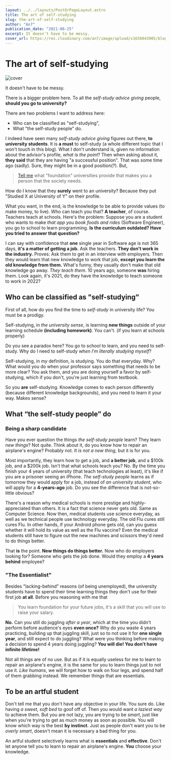 ```yaml
---
layout: ../../layouts/PostOrPageLayout.astro
title: The art of self-studying
slug: the-art-of-self-studying
author: "An7"
publication_date: "2021-06-25"
excerpt: It doesn't have to be messy.
cover_url: https://res.cloudinary.com/an7/image/upload/v1656043905/blog/book-and-pen_vovlqo.jpg
---
```


# The art of self-studying

![cover](https://res.cloudinary.com/an7/image/upload/v1656043905/blog/book-and-pen_vovlqo.jpg)

It doesn't have to be messy.

There is a bigger problem here. To all the _self-study advice giving_ people,
**should you go to university?**

There are two problems I want to address here:

- Who can be classified as "self-studying",
- What "the self-study people" do.

I indeed have seen many _self-study advice giving_ figures out there, **to
university students**. It is **a must** to self-study (a whole different topic
that I won't touch in this blog). What I don't understand is, given no
information about the advisor's profile, _what is the point_? Then when asking
about it, **they said** that they are having "a successful position". That was
some time ago (sadly). Sure, they might be in a good position(?). But,

> [Tell me](mailto:xuanan2001@gmail.com) what "foundation" universities provide
> that makes you a person that the society needs.

How do I know that they **surely** went to an university? Because they put
"Studied X at University of Y" on their profile.

What you want, in the end, is the knowledge to be able to provide values (to
make money, to live). Who can teach you that? **A teacher**, of course. Teachers
teach at schools. Here's the problem: Suppose you are a student who wants to
make _that app you book foods and rides_ (Software Engineer), you go to school
to learn programming. **Is the curriculum outdated? Have you tried to answer
that question?**

I can say with confidence that **one** single year in Software age is not 365
days, **it's a matter of getting a job.** Ask the teachers. **They don't work in
the industry.** Proves: Ask them to get in an interview with employers. Then
they would learn that new knowledge to work that job, **except you learn the old
knowledge from them.** What's funny, they usually don't make that old knowledge
go away. _They teach them_. 10 years ago, someone **was** hiring them. Look
again, it's 2021, do they have the knowledge to teach someone to work in 2022?

## Who can be classified as "self-studying"

First of all, how do you find the time to _self-study_ in university life? You
must be a prodigy.

Self-studying, in _the university sense_, is learning **new things** outside of
your learning schedule **(including homework)**. You can't. (if you learn at
schools properly)

Do you see a paradox here? You go to school to learn, and you need to
self-study. Why do I need to self-study _when I'm literally studying myself_?

Self-studying, in _my_ definition, is studying. You do that everyday. Why? What
would you do when your professor says something that needs to be more clear? You
ask them, and you are doing yourself a favor by self-studying, which if you
don't, you're just learning from textbook.

So you **are** self-studying. Knowledge comes to each person differently
(because different knowledge backgrounds), and you need to learn it your way.
Makes sense?

## What “the self-study people” do

### Being a sharp candidate

Have you ever question the things _the self-study people_ learn? They learn _new
things_? Not quite. Think about it, do you know how to repair an airplane's
engine? Probably not. _It is not a new thing_, but it is for you.

Most importantly, they learn how to get a job, and **a better job**, and a $100k
job, and a $200k job. Isn't that what schools teach you? No. By the time you
finish your 4 years of university (that teach technologies at least), it's like
if you are a prisoner seeing an iPhone. _The self-study people_ learns as if
tomorrow they would apply for a job, instead of _an university student_, who
will apply for a **4-years-ago** job. Do you see the difference that is
not-so-little obvious?

There's a reason why medical schools is more prestige and highly-appreciated
than others. It is a fact that science never gets old. Same as Computer Science.
Now then, medical students use science everyday, as well as we technical people
use technology everyday. The old Flu cures still cures Flu. In other hands, if
your Android phone gets old, can you guess whether it will hold its value as
well as the Flu vaccine? Even the medical students still have to figure out the
new machines and scissors they'd need to do things better.

That **is** the point. **New things do things better.** Now who do employers
looking for? Someone who gets the job done. Would they employ a **4 years
behind** employee?

### "The Essentialist"

Besides "lacking-behind" reasons (of being unemployed), the university students
have to spend their time learning things they don't use for their first job **at
all**. Before you reasoning with me that

> You learn foundation for your future jobs, it's a skill that you will use to
> raise your salary.

**No.** Can you still do juggling _after a year_, which at the time you didn't
perform before audience's eyes **even once?** Why do you waste 4 years
practicing, building up that juggling skill, just so to not use it for **one
single year**, and still expect to do juggling? What were you thinking before
making a decision to spend 4 years doing juggling? **You will die! You don't
have infinite lifetime!**

Not all things are of no use. But as if it is equally useless for me to learn to
repair an airplane's engine, it is the same for you to learn things just to not
use it. _Like humans_, we will forget how to walk on four legs, and spend half
of them grabbing instead. We remember things that are essentials.

## To be an artful student

Don't tell me that you don't have any objective in your life. You sure do. Like
having _a sweet, soft bed_ to goof off of. Then you would want _a laziest way_
to achieve them. But you are not lazy, you are trying to be _smart_, just like
when you're trying to get as much money as soon as possible. You will know which
way is the best **by instinct**. Just as people don't want you to be _overly
smart_, doesn't mean it is necessary a bad thing for you.

An artful student selectively learns what is **essentials** and **effective**.
Don't let anyone tell you to learn to repair an airplane's engine. **You**
choose your knowledge.
